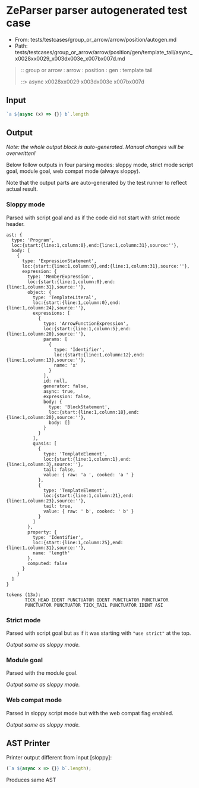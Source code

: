 # ZeParser parser autogenerated test case

- From: tests/testcases/group_or_arrow/arrow/position/autogen.md
- Path: tests/testcases/group_or_arrow/arrow/position/gen/template_tail/async_x0028xx0029_x003dx003e_x007bx007d.md

> :: group or arrow : arrow : position : gen : template tail
>
> ::> async x0028xx0029 x003dx003e x007bx007d

## Input


`````js
`a ${async (x) => {}} b`.length
`````

## Output

_Note: the whole output block is auto-generated. Manual changes will be overwritten!_

Below follow outputs in four parsing modes: sloppy mode, strict mode script goal, module goal, web compat mode (always sloppy).

Note that the output parts are auto-generated by the test runner to reflect actual result.

### Sloppy mode

Parsed with script goal and as if the code did not start with strict mode header.

`````
ast: {
  type: 'Program',
  loc:{start:{line:1,column:0},end:{line:1,column:31},source:''},
  body: [
    {
      type: 'ExpressionStatement',
      loc:{start:{line:1,column:0},end:{line:1,column:31},source:''},
      expression: {
        type: 'MemberExpression',
        loc:{start:{line:1,column:0},end:{line:1,column:31},source:''},
        object: {
          type: 'TemplateLiteral',
          loc:{start:{line:1,column:0},end:{line:1,column:24},source:''},
          expressions: [
            {
              type: 'ArrowFunctionExpression',
              loc:{start:{line:1,column:5},end:{line:1,column:20},source:''},
              params: [
                {
                  type: 'Identifier',
                  loc:{start:{line:1,column:12},end:{line:1,column:13},source:''},
                  name: 'x'
                }
              ],
              id: null,
              generator: false,
              async: true,
              expression: false,
              body: {
                type: 'BlockStatement',
                loc:{start:{line:1,column:18},end:{line:1,column:20},source:''},
                body: []
              }
            }
          ],
          quasis: [
            {
              type: 'TemplateElement',
              loc:{start:{line:1,column:1},end:{line:1,column:3},source:''},
              tail: false,
              value: { raw: 'a ', cooked: 'a ' }
            },
            {
              type: 'TemplateElement',
              loc:{start:{line:1,column:21},end:{line:1,column:23},source:''},
              tail: true,
              value: { raw: ' b', cooked: ' b' }
            }
          ]
        },
        property: {
          type: 'Identifier',
          loc:{start:{line:1,column:25},end:{line:1,column:31},source:''},
          name: 'length'
        },
        computed: false
      }
    }
  ]
}

tokens (13x):
       TICK_HEAD IDENT PUNCTUATOR IDENT PUNCTUATOR PUNCTUATOR
       PUNCTUATOR PUNCTUATOR TICK_TAIL PUNCTUATOR IDENT ASI
`````

### Strict mode

Parsed with script goal but as if it was starting with `"use strict"` at the top.

_Output same as sloppy mode._

### Module goal

Parsed with the module goal.

_Output same as sloppy mode._

### Web compat mode

Parsed in sloppy script mode but with the web compat flag enabled.

_Output same as sloppy mode._

## AST Printer

Printer output different from input [sloppy]:

````js
(`a ${async x => {}} b`.length);
````

Produces same AST

